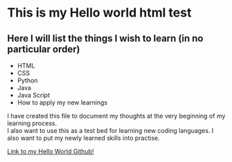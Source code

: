 <!DOCTYPE html>
<html>
<head>
<title> Hello World! </title>
</head>
<body>
<h1> This is my Hello world html test </h1>
<h2> Here I will list the things I wish to learn (in no particular order) </h2>
<ul>
<li> HTML </li>
<li> CSS </li>
<li> Python </li>
<li> Java </li>
<li> Java Script </li>
<li> How to apply my new learnings </li>
</ul>
<p> I have created this file to document my thoughts at the very beginning of my learning process.  <br/>
I also want to use this as a test bed for learning new coding languages. I also want to put my newly learned skills into practise.</p>
<a href= "https://github.com/Kor0vaMB/hello--world" target=_blank> Link to my Hello World Github! </a>
</body>
</html>

